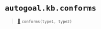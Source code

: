 # `autogoal.kb.conforms`

> [📝](https://github.com/autogoal/autogoal/blob/master/autogoal/kb/_data.py#L85)
> `conforms(type1, type2)`

